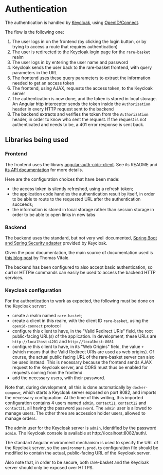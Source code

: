# Authentication

The authentication is handled by [Keycloak](https://www.keycloak.org/documentation), using 
[OpenID/Connect](https://openid.net/connect/).

The flow is the following one:

1. The user logs in on the frontend (by clicking the login button, or by trying to access a route that requires authentication)
2. The user is redirected to the Keycloak login page for the `rare-basket` realm
3. The user logs in by entering the user name and password
4. Keycloak sends the user back to the rare-basket frontend, with query parameters in the URL
5. The frontend uses these query parameters to extract the information needed to get an access token
6. The frontend, using AJAX, requests the access token, to the Keycloak server
7. The authentication is now done, and the token is stored in local storage. 
   An Angular http interceptor sends the token inside the `Authorization` header in every HTTP request sent to the backend
8. The backend extracts and verifies the token from the `Authorization` header, in order to know who sent the request.
   If the request is not authenticated and needs to be, a 401 error response is sent back.
   
## Libraries being used

### Frontend

The frontend uses the library [angular-auth-oidc-client](https://github.com/damienbod/angular-auth-oidc-client).
See its README and [its API documentation](https://github.com/damienbod/angular-auth-oidc-client/blob/master/API_DOCUMENTATION.md)
for more details.

Here are the configuration choices that have been made:

 - the access token is silently refreshed, using a refresh token;
 - the application code handles the authentication result by itself, 
   in order to be able to route to the requested URL after the authentication succeeds;
 - the information is stored in local storage rather than session storage in order to be 
   able to open links in new tabs
   
### Backend

The backend uses the standard, but not very well documented, [Spring Boot and Spring Security
adapter](https://www.keycloak.org/docs/latest/securing_apps/index.html#_spring_security_adapter) provided by Keycloak. 

Given the poor documentation, the main source of documentation used is 
[this blog post](https://www.thomasvitale.com/spring-security-keycloak/) by Thomas Vitale.

The backend has been configured to also accept basic authentication, so curl or HTTPie commands
can easily be used to access the backend HTTP services.

### Keycloak configuration

For the authentication to work as expected, the following must be done on the Keycloak server:

 - create a realm named `rare-basket`;
 - create a client in this realm, with the client ID `rare-basket`, using the `openid-connect` protocol 
 - configure this client to have, in the "Valid Redirect URIs" field, the root public-facing URL(s) of the application.
   In development, these URLs are `http://localhost:4201` and `http://localhost:8081`
 - configure this client to have, in its "Web Origins" field, the value `+` (which means that the
   Valid Redirect URIs are used as web origins). Of course, the actual public facing URL of the 
   rare-basket server can also be used instead. This is necessary because the frontend sends AJAX request
   to the Keycloak server, and CORS must thus be enabled for requests coming from the frontend.
 - add the necessary users, with their password.
 
Note that, during development, all this is done automatically by `docker-compose`, which starts
a Keycloak server exposed on port 8082, and imports the necessary configuration.
At the time of this writing, this imported configuration contains 4 users named `admin`, `contact11`, `contact12` and `contact21`, 
all having the password `password`. The `admin` user is allowed to manage users. The other three 
are accession holder users, allowed to manage orders.

The admin user for the Keycloak server is `admin`, identified by the password `admin`.
The Keycloak console is available at http://localhost:8082/auth/.

The standard Angular environment mechanism is used to specify the URL of the Keycloak server,
so the `environment.prod.ts` configuration file should be modified to contain the actual, public-facing
URL of the Keycloak server.

Also note that, in order to be secure, both rare-basket and the Keycloak server should only be
exposed over HTTPS.
